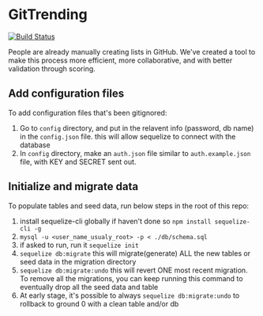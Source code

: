 # GitTrending
[![Build Status](https://travis-ci.org/GitTrending/GitTrending.svg?branch=master)](https://travis-ci.org/GitTrending/GitTrending)

People are already manually creating lists in GitHub. We've created a tool to make this process more efficient, more collaborative, and with better validation through scoring.

## Add configuration files

To add configuration files that's been gitignored:

1. Go to `config` directory, and put in the relavent info (password, db name) in the `config.json` file. this will allow sequelize to connect with the database
2. In `config` directory, make an `auth.json` file similar to `auth.example.json` file, with KEY and SECRET sent out. 

## Initialize and migrate data

To populate tables and seed data, run below steps in the root of this repo:

1. install sequelize-cli globally if haven't done so `npm install sequelize-cli -g`
2. `mysql -u <user_name_usualy_root> -p < ./db/schema.sql`
3. if asked to run, run it `sequelize init`
4. `sequelize db:migrate` this will migrate(generate) ALL the new tables or seed data in the migration directory
5. `sequelize db:migrate:undo` this will revert ONE most recent migration. To remove all the migrations, you can keep running this command to eventually drop all the seed data and table
6. At early stage, it's possible to always `sequelize db:migrate:undo` to rollback to ground 0 with a clean table and/or db

